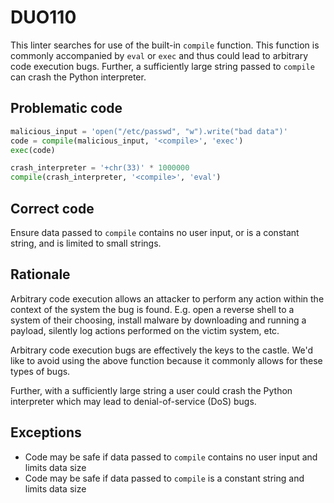 # DUO110

This linter searches for use of the built-in `compile` function. This function
is commonly accompanied by `eval` or `exec` and thus could lead to arbitrary
code execution bugs. Further, a sufficiently large string passed to `compile`
can crash the Python interpreter.

## Problematic code

```python
malicious_input = 'open("/etc/passwd", "w").write("bad data")'
code = compile(malicious_input, '<compile>', 'exec')
exec(code)
```

```python
crash_interpreter = '+chr(33)' * 1000000
compile(crash_interpreter, '<compile>', 'eval')
```

## Correct code

Ensure data passed to `compile` contains no user input, or is a constant
string, and is limited to small strings.

## Rationale

Arbitrary code execution allows an attacker to perform any action within the
context of the system the bug is found. E.g. open a reverse shell to a system
of their choosing, install malware by downloading and running a payload,
silently log actions performed on the victim system, etc.

Arbitrary code execution bugs are effectively the keys to the castle. We'd
like to avoid using the above function because it commonly allows for these
types of bugs.

Further, with a sufficiently large string a user could crash the Python
interpreter which may lead to denial-of-service (DoS) bugs.

## Exceptions

- Code may be safe if data passed to `compile` contains no user input and limits data size
- Code may be safe if data passed to `compile` is a constant string and limits data size
